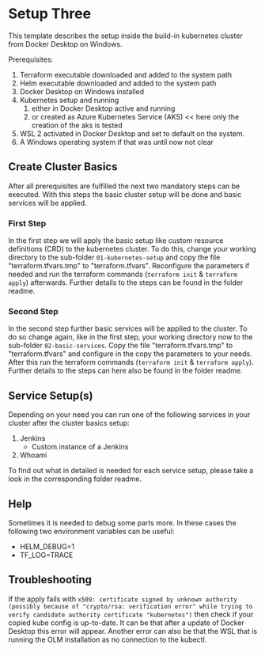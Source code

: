 # Setup Three

This template describes the setup inside the build-in kubernetes cluster from Docker Desktop on Windows.

Prerequisites:

1. Terraform executable downloaded and added to the system path
2. Helm executable downloaded and added to the system path
3. Docker Desktop on Windows installed
4. Kubernetes setup and running
   1. either in Docker Desktop active and running
   2. or created as Azure Kubernetes Service (AKS) << here only the creation of the aks is tested
5. WSL 2 activated in Docker Desktop and set to default on the system.
6. A Windows operating system if that was until now not clear

## Create Cluster Basics

After all prerequisites are fulfilled the next two mandatory steps can be executed. With this steps the basic cluster
setup will be done and basic services will be applied.

### First Step

In the first step we will apply the basic setup like custom resource definitions (CRD) to the kubernetes cluster. To do
this, change your working directory to the sub-folder ``01-kubernetes-setup`` and copy the file
"terraform.tfvars.tmp" to "terraform.tfvars". Reconfigure the parameters if needed and run the terraform commands
(``terraform init`` & ``terraform apply``) afterwards. Further details to the steps can be found in the folder readme.

### Second Step

In the second step further basic services will be applied to the cluster. To do so change again, like in the first step,
your working directory now to the sub-folder ``02-basic-services``. Copy the file "terraform.tfvars.tmp" to
"terraform.tfvars" and configure in the copy the parameters to your needs. After this run the terraform
commands (``terraform init`` & ``terraform apply``). Further details to the steps can here also be found in the folder
readme.

## Service Setup(s)

Depending on your need you can run one of the following services in your cluster after the cluster basics setup:

1. Jenkins
    - Custom instance of a Jenkins
2. Whoami

To find out what in detailed is needed for each service setup, please take a look in the corresponding folder readme.

## Help

Sometimes it is needed to debug some parts more. In these cases the following two environment variables can be useful:

- HELM_DEBUG=1
- TF_LOG=TRACE

## Troubleshooting

If the apply fails
with ``x509: certificate signed by unknown authority (possibly because of "crypto/rsa: verification error" while trying to verify candidate authority certificate "kubernetes")``
then check if your copied kube config is up-to-date. It can be that after a update of Docker Desktop this error will
appear. Another error can also be that the WSL that is running the OLM installation as no connection to the kubectl.